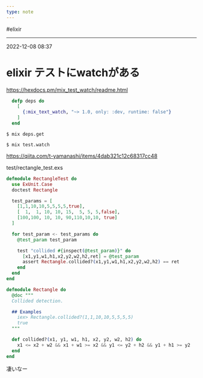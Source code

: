 ```yaml
---
type: note
---
```


#elixir 

---
2022-12-08  08:37

# elixir  テストにwatchがある

https://hexdocs.pm/mix_test_watch/readme.html

```elixir
  defp deps do
    [
      {:mix_text_watch, "~> 1.0, only: :dev, runtime: false"}
    ]
  end
```

```shell
$ mix deps.get

$ mix test.watch
```

https://qiita.com/t-yamanashi/items/4dab321c12c68317cc48

test/rectangle_test.exs
```elixir
defmodule RectangleTest do
  use ExUnit.Case
  doctest Rectangle

  test_params = [
    [1,1,10,10,5,5,5,5,true],
    [  1,  1, 10, 10, 15,  5, 5, 5,false],
    [100,100, 10, 10, 90,110,10,10, true]
  ]

  for test_param <- test_params do
    @test_param test_param

    test "collided #{inspect(@test_param)}" do
      [x1,y1,w1,h1,x2,y2,w2,h2,ret] = @test_param
      assert Rectangle.collided?(x1,y1,w1,h1,x2,y2,w2,h2) == ret
    end
  end
end
```

```elixir
defmodule Rectangle do
  @doc """
  Collided detection.

  ## Examples
    iex> Rectangle.collided?(1,1,10,10,5,5,5,5)
    true
  """

  def collided?(x1, y1, w1, h1, x2, y2, w2, h2) do
    x1 <= x2 + w2 && x1 + w1 >= x2 && y1 <= y2 + h2 && y1 + h1 >= y2
  end
end
```

凄いなー
